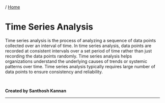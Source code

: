 / [Home](index.md)

# Time Series Analysis

Time series analysis is the process of analyzing a sequence of data points collected over an interval of time. In time series analysis, data points are recorded at consistent intervals over a set period of time rather than just recording the data points randomly. Time series analysis helps organizations understand the underlying causes of trends or systemic patterns over time. Time series analysis typically requires large number of data points to ensure consistency and reliability.

<br>

**Created by Santhosh Kannan**

---

<br>
